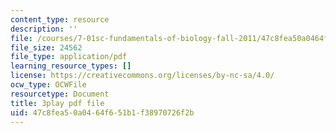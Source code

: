 ```yaml
---
content_type: resource
description: ''
file: /courses/7-01sc-fundamentals-of-biology-fall-2011/47c8fea50a0464f651b1f38970726f2b_OK7_ReXhVaQ.pdf
file_size: 24562
file_type: application/pdf
learning_resource_types: []
license: https://creativecommons.org/licenses/by-nc-sa/4.0/
ocw_type: OCWFile
resourcetype: Document
title: 3play pdf file
uid: 47c8fea5-0a04-64f6-51b1-f38970726f2b
---
```

